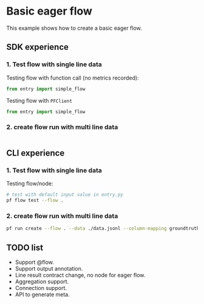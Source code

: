 # Basic eager flow

This example shows how to create a basic eager flow. 

## SDK experience

### 1. Test flow with single line data

Testing flow with function call (no metrics recorded):

```python
from entry import simple_flow


```

Testing flow with `PFClient`

```python
from entry import simple_flow


```

### 2. create flow run with multi line data

```python

```

## CLI experience

### 1. Test flow with single line data

Testing flow/node:

```bash
# test with default input value in entry.py
pf flow test --flow .
```

### 2. create flow run with multi line data

```bash
pf run create --flow . --data ./data.jsonl --column-mapping groundtruth='${data.groundtruth}' prediction='${data.prediction}' --stream
```

## TODO list

- Support @flow.
- Support output annotation.
- Line result contract change, no node for eager flow.
- Aggregation support.
- Connection support.
- API to generate meta.
